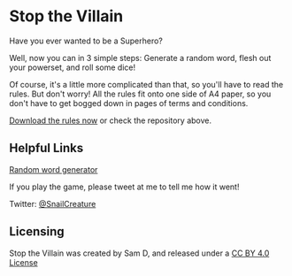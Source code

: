 # Stop the Villain

Have you ever wanted to be a Superhero?

Well, now you can in 3 simple steps: Generate a random word, flesh out your powerset, and roll some dice!

Of course, it's a little more complicated than that, so you'll have to read the rules. But don't worry! All the rules fit onto one side of A4 paper, so you don't have to get bogged down in pages of terms and conditions.

[Download the rules now](https://github.com/snailcreature/stopthevillain/raw/master/files/StopTheVillainVer0-4-1-beta.pdf) or check the repository above.

## Helpful Links
[Random word generator](https://www.textfixer.com/tools/random-words.php)

If you play the game, please tweet at me to tell me how it went!

Twitter: [@SnailCreature](https://twitter.com/SnailCreature)

## Licensing

Stop the Villain was created by Sam D, and released under a [CC BY 4.0 License](https://creativecommons.org/licenses/by/4.0/)
